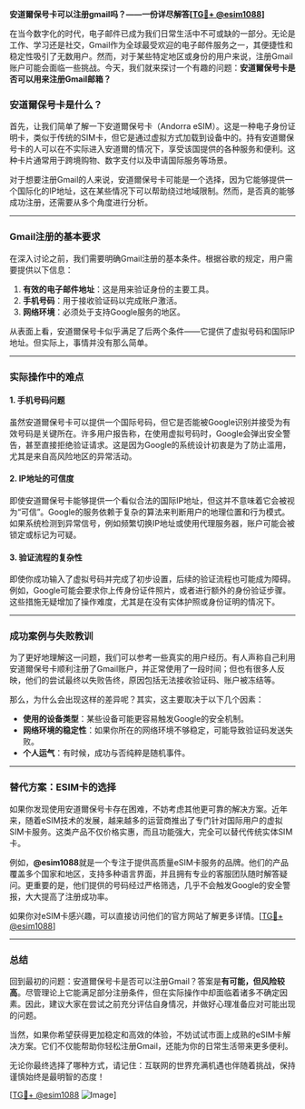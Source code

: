 **安道爾保号卡可以注册gmail吗？——一份详尽解答[[TG💪+ @esim1088](https://t.me/s/esim1088)]**

在当今数字化的时代，电子邮件已成为我们日常生活中不可或缺的一部分。无论是工作、学习还是社交，Gmail作为全球最受欢迎的电子邮件服务之一，其便捷性和稳定性吸引了无数用户。然而，对于某些特定地区或身份的用户来说，注册Gmail账户可能会面临一些挑战。今天，我们就来探讨一个有趣的问题：**安道爾保号卡是否可以用来注册Gmail邮箱？**

### 安道爾保号卡是什么？

首先，让我们简单了解一下安道爾保号卡（Andorra eSIM）。这是一种电子身份证明卡，类似于传统的SIM卡，但它是通过虚拟方式加载到设备中的。持有安道爾保号卡的人可以在不实际进入安道爾的情况下，享受该国提供的各种服务和便利。这种卡片通常用于跨境购物、数字支付以及申请国际服务等场景。

对于想要注册Gmail的人来说，安道爾保号卡可能是一个选择，因为它能够提供一个国际化的IP地址，这在某些情况下可以帮助绕过地域限制。然而，是否真的能够成功注册，还需要从多个角度进行分析。

---

### Gmail注册的基本要求

在深入讨论之前，我们需要明确Gmail注册的基本条件。根据谷歌的规定，用户需要提供以下信息：

1. **有效的电子邮件地址**：这是用来验证身份的主要工具。
2. **手机号码**：用于接收验证码以完成账户激活。
3. **网络环境**：必须处于支持Google服务的地区。

从表面上看，安道爾保号卡似乎满足了后两个条件——它提供了虚拟号码和国际IP地址。但实际上，事情并没有那么简单。

---

### 实际操作中的难点

#### 1. 手机号码问题
虽然安道爾保号卡可以提供一个国际号码，但它是否能被Google识别并接受为有效号码是关键所在。许多用户报告称，在使用虚拟号码时，Google会弹出安全警告，甚至直接拒绝验证请求。这是因为Google的系统设计初衷是为了防止滥用，尤其是来自高风险地区的异常活动。

#### 2. IP地址的可信度
即使安道爾保号卡能够提供一个看似合法的国际IP地址，但这并不意味着它会被视为“可信”。Google的服务依赖于复杂的算法来判断用户的地理位置和行为模式。如果系统检测到异常信号，例如频繁切换IP地址或使用代理服务器，账户可能会被锁定或标记为可疑。

#### 3. 验证流程的复杂性
即使你成功输入了虚拟号码并完成了初步设置，后续的验证流程也可能成为障碍。例如，Google可能会要求你上传身份证件照片，或者进行额外的身份验证步骤。这些措施无疑增加了操作难度，尤其是在没有实体护照或身份证明的情况下。

---

### 成功案例与失败教训

为了更好地理解这一问题，我们可以参考一些真实的用户经历。有人声称自己利用安道爾保号卡顺利注册了Gmail账户，并正常使用了一段时间；但也有很多人反映，他们的尝试最终以失败告终，原因包括无法接收验证码、账户被冻结等。

那么，为什么会出现这样的差异呢？其实，这主要取决于以下几个因素：
- **使用的设备类型**：某些设备可能更容易触发Google的安全机制。
- **网络环境的稳定性**：如果你所在的网络环境不够稳定，可能导致验证码发送失败。
- **个人运气**：有时候，成功与否纯粹是随机事件。

---

### 替代方案：ESIM卡的选择

如果你发现使用安道爾保号卡存在困难，不妨考虑其他更可靠的解决方案。近年来，随着eSIM技术的发展，越来越多的运营商推出了专门针对国际用户的虚拟SIM卡服务。这类产品不仅价格实惠，而且功能强大，完全可以替代传统实体SIM卡。

例如，**@esim1088**就是一个专注于提供高质量eSIM卡服务的品牌。他们的产品覆盖多个国家和地区，支持多种语言界面，并且拥有专业的客服团队随时解答疑问。更重要的是，他们提供的号码经过严格筛选，几乎不会触发Google的安全警报，大大提高了注册成功率。

如果你对eSIM卡感兴趣，可以直接访问他们的官方网站了解更多详情。[[TG💪+ @esim1088](https://t.me/s/esim1088)]

---

### 总结

回到最初的问题：安道爾保号卡是否可以注册Gmail？答案是**有可能，但风险较高**。尽管理论上它能满足部分注册条件，但在实际操作中却面临着诸多不确定因素。因此，建议大家在尝试之前充分评估自身情况，并做好心理准备应对可能出现的问题。

当然，如果你希望获得更加稳定和高效的体验，不妨试试市面上成熟的eSIM卡解决方案。它们不仅能帮助你轻松注册Gmail，还能为你的日常生活带来更多便利。

无论你最终选择了哪种方式，请记住：互联网的世界充满机遇也伴随着挑战，保持谨慎始终是最明智的态度！

[[TG💪+ @esim1088](https://t.me/s/esim1088) ![Image](https://i.postimg.cc/4NQfJmqS/Snipaste-2025-05-13-00-14-12.png)]